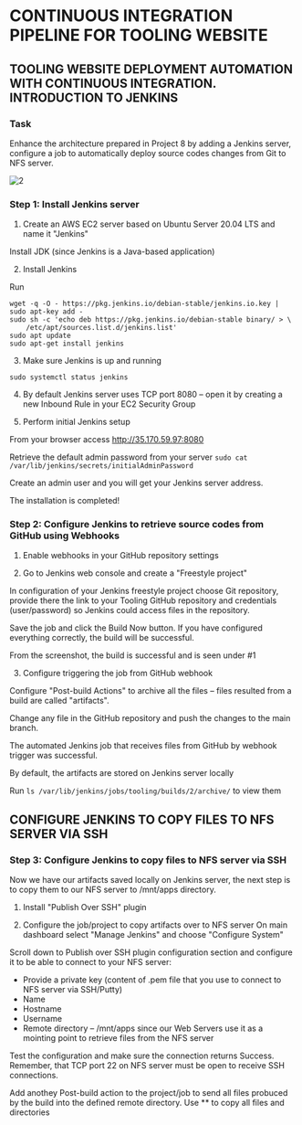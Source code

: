 # CONTINUOUS INTEGRATION PIPELINE FOR TOOLING WEBSITE
## TOOLING WEBSITE DEPLOYMENT AUTOMATION WITH CONTINUOUS INTEGRATION. INTRODUCTION TO JENKINS

### Task
Enhance the architecture prepared in Project 8 by adding a Jenkins server, configure a job to automatically deploy source codes changes from Git to NFS server.

![2](https://user-images.githubusercontent.com/34113547/166131266-b4f9beaa-bd83-4c87-bf52-62b31bb812ad.png)


### Step 1: Install Jenkins server

1. Create an AWS EC2 server based on Ubuntu Server 20.04 LTS and name it "Jenkins"

Install JDK (since Jenkins is a Java-based application)

2. Install Jenkins

Run 
```
wget -q -O - https://pkg.jenkins.io/debian-stable/jenkins.io.key | sudo apt-key add -
sudo sh -c 'echo deb https://pkg.jenkins.io/debian-stable binary/ > \
    /etc/apt/sources.list.d/jenkins.list'
sudo apt update
sudo apt-get install jenkins
```

3. Make sure Jenkins is up and running

`sudo systemctl status jenkins`

4. By default Jenkins server uses TCP port 8080 – open it by creating a new Inbound Rule in your EC2 Security Group

5. Perform initial Jenkins setup

From your browser access http://35.170.59.97:8080

Retrieve the default admin password from your server
`sudo cat /var/lib/jenkins/secrets/initialAdminPassword`

Create an admin user and you will get your Jenkins server address.

The installation is completed!


### Step 2: Configure Jenkins to retrieve source codes from GitHub using Webhooks

1. Enable webhooks in your GitHub repository settings

2. Go to Jenkins web console and create a "Freestyle project"

In configuration of your Jenkins freestyle project choose Git repository, provide there the link to your Tooling GitHub repository and credentials (user/password) so Jenkins could access files in the repository.

Save the job and click the Build Now button. If you have configured everything correctly, the build will be successful.

From the screenshot, the build is successful and is seen under #1

3. Configure triggering the job from GitHub webhook

Configure "Post-build Actions" to archive all the files – files resulted from a build are called "artifacts".

Change any file in the GitHub repository and push the changes to the main branch.


The automated Jenkins job that receives files from GitHub by webhook trigger was successful.

By default, the artifacts are stored on Jenkins server locally

Run `ls /var/lib/jenkins/jobs/tooling/builds/2/archive/` to view them

## CONFIGURE JENKINS TO COPY FILES TO NFS SERVER VIA SSH

### Step 3: Configure Jenkins to copy files to NFS server via SSH

Now we have our artifacts saved locally on Jenkins server, the next step is to copy them to our NFS server to /mnt/apps directory.

1. Install "Publish Over SSH" plugin

2. Configure the job/project to copy artifacts over to NFS server
On main dashboard select "Manage Jenkins" and choose "Configure System"

Scroll down to Publish over SSH plugin configuration section and configure it to be able to connect to your NFS server:

* Provide a private key (content of .pem file that you use to connect to NFS server via SSH/Putty)
* Name
* Hostname
* Username
* Remote directory – /mnt/apps since our Web Servers use it as a mointing point to retrieve files from the NFS server


Test the configuration and make sure the connection returns Success. Remember, that TCP port 22 on NFS server must be open to receive SSH connections.

Add anothey Post-build action to the project/job to send all files probuced by the build into the defined remote directory. Use ** to copy all files and directories
